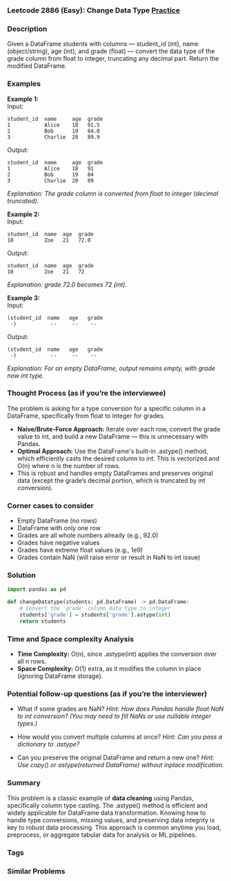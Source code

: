 ### Leetcode 2886 (Easy): Change Data Type [Practice](https://leetcode.com/problems/change-data-type)

### Description  
Given a DataFrame students with columns — student_id (int), name (object/string), age (int), and grade (float) — convert the data type of the grade column from float to integer, truncating any decimal part. Return the modified DataFrame.

### Examples  

**Example 1:**  
Input:  
```
student_id  name     age  grade
1           Alice    18   91.5
2           Bob      19   84.0
3           Charlie  20   89.9
```
Output:  
```
student_id  name     age  grade
1           Alice    18   91
2           Bob      19   84
3           Charlie  20   89
```
*Explanation: The grade column is converted from float to integer (decimal truncated).*

**Example 2:**  
Input:  
```
student_id  name  age  grade
10          Zoe   21   72.0
```
Output:  
```
student_id  name  age  grade
10          Zoe   21   72
```
*Explanation: grade 72.0 becomes 72 (int).*

**Example 3:**  
Input:  
```
(student_id  name   age   grade
 -)           --     --    --
```
Output:  
```
(student_id  name   age   grade
 -)           --     --    --
```
*Explanation: For an empty DataFrame, output remains empty, with grade now int type.*

### Thought Process (as if you’re the interviewee)  
The problem is asking for a type conversion for a specific column in a DataFrame, specifically from float to integer for grades.  
- **Naive/Brute-Force Approach:** Iterate over each row, convert the grade value to int, and build a new DataFrame — this is unnecessary with Pandas.  
- **Optimal Approach:** Use the DataFrame's built-in .astype() method, which efficiently casts the desired column to int. This is vectorized and O(n) where n is the number of rows.
- This is robust and handles empty DataFrames and preserves original data (except the grade’s decimal portion, which is truncated by int conversion).

### Corner cases to consider  
- Empty DataFrame (no rows)  
- DataFrame with only one row  
- Grades are all whole numbers already (e.g., 92.0)  
- Grades have negative values  
- Grades have extreme float values (e.g., 1e9)  
- Grades contain NaN (will raise error or result in NaN to int issue)

### Solution

```python
import pandas as pd

def changeDatatype(students: pd.DataFrame) -> pd.DataFrame:
    # Convert the 'grade' column data type to integer
    students['grade'] = students['grade'].astype(int)
    return students
```

### Time and Space complexity Analysis  

- **Time Complexity:** O(n), since .astype(int) applies the conversion over all n rows.
- **Space Complexity:** O(1) extra, as it modifies the column in place (ignoring DataFrame storage).

### Potential follow-up questions (as if you’re the interviewer)  

- What if some grades are NaN?
  *Hint: How does Pandas handle float NaN to int conversion? (You may need to fill NaNs or use nullable integer types.)*

- How would you convert multiple columns at once?
  *Hint: Can you pass a dictionary to .astype?*

- Can you preserve the original DataFrame and return a new one?
  *Hint: Use copy() or astype(returned DataFrame) without inplace modification.*

### Summary
This problem is a classic example of **data cleaning** using Pandas, specifically column type casting. The .astype() method is efficient and widely applicable for DataFrame data transformation. Knowing how to handle type conversions, missing values, and preserving data integrity is key to robust data processing. This approach is common anytime you load, preprocess, or aggregate tabular data for analysis or ML pipelines.

### Tags

### Similar Problems
